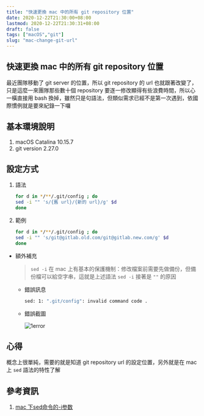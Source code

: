 ```yaml
---
title: "快速更換 mac 中的所有 git repository 位置"
date: 2020-12-22T21:30:00+08:00
lastmod: 2020-12-22T21:30:31+08:00
draft: false
tags: ["macOS","git"]
slug: "mac-change-git-url"
---
```


## 快速更換 mac 中的所有 git repository 位置

最近團隊移動了 git server 的位置，所以 git repository 的 url 也就跟著改變了，只是這麼一來團隊那些數十個 repository 要逐一修改顯得有些浪費時間，所以心一橫直接用 bash 換掉，雖然只是句語法，但類似需求已經不是第一次遇到，依國際慣例就是要來紀錄一下囉

## 基本環境說明

1. macOS Catalina 10.15.7
2. git version 2.27.0

## 設定方式

1. 語法

    ```bash
    for d in */**/.git/config ; do
    sed -i "" 's/{舊 url}/{新的 url}/g' $d
    done
    ```

2. 範例

    ```bash
    for d in */**/.git/config ; do
    sed -i "" 's/git@gitlab.old.com/git@gitlab.new.com/g' $d
    done
    ```

- 額外補充
  
    > `sed -i` 在 mac 上有基本的保護機制：修改檔案前需要先做備份，但備份檔可以給空字串，這就是上述語法 `sed -i` 接著是 `""` 的原因

    - 錯誤訊息

        ```bash
        sed: 1: ".git/config": invalid command code .
        ```

    - 錯誤截圖

        ![1error](https://user-images.githubusercontent.com/3851540/102957393-4473c680-4515-11eb-9689-551787ba0573.png)

## 心得

概念上很單純，需要的就是知道 git repository url 的設定位置，另外就是在 mac 上 `sed` 語法的特性了解

## 參考資訊

1. [mac 下sed命令的-i参数](https://blog.csdn.net/dawn_moon/article/details/8547408)
